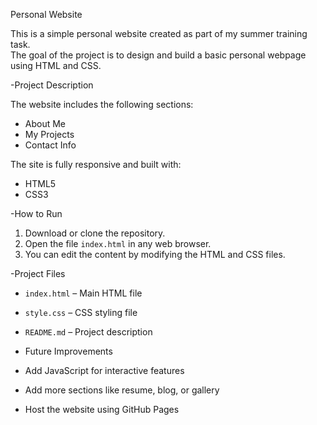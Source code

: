  Personal Website 

This is a simple personal website created as part of my summer training task.  
The goal of the project is to design and build a basic personal webpage using HTML and CSS.

-Project Description

The website includes the following sections:
- About Me
- My Projects
- Contact Info

The site is fully responsive and built with:
- HTML5
- CSS3

-How to Run

1. Download or clone the repository.
2. Open the file `index.html` in any web browser.
3. You can edit the content by modifying the HTML and CSS files.

-Project Files

- `index.html` – Main HTML file  
- `style.css` – CSS styling file  
- `README.md` – Project description
  
- Future Improvements

- Add JavaScript for interactive features  
- Add more sections like resume, blog, or gallery  
- Host the website using GitHub Pages  
